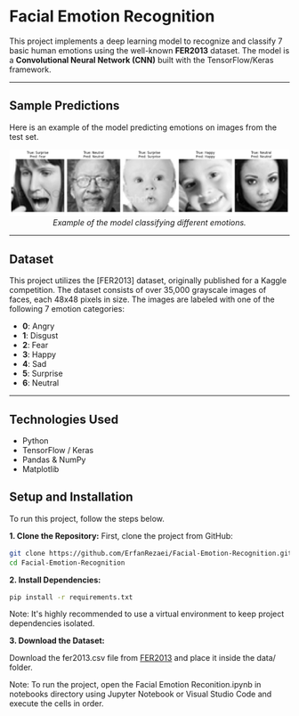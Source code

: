 # Facial Emotion Recognition

This project implements a deep learning model to recognize and classify 7 basic human emotions using the well-known **FER2013** dataset. The model is a **Convolutional Neural Network (CNN)** built with the TensorFlow/Keras framework.

---

## Sample Predictions

Here is an example of the model predicting emotions on images from the test set.

<p align="center">
  <img src="Sample.PNG" alt="Sample Predictions" width="600"/>
  <br>
  <em>Example of the model classifying different emotions.</em>
</p>

---

## Dataset

This project utilizes the [FER2013] dataset, originally published for a Kaggle competition. The dataset consists of over 35,000 grayscale images of faces, each 48x48 pixels in size. The images are labeled with one of the following 7 emotion categories:

- **0**: Angry
- **1**: Disgust
- **2**: Fear
- **3**: Happy
- **4**: Sad
- **5**: Surprise
- **6**: Neutral

---

## Technologies Used

- Python
- TensorFlow / Keras
- Pandas & NumPy
- Matplotlib

## Setup and Installation

To run this project, follow the steps below.

**1. Clone the Repository:**
First, clone the project from GitHub:
```bash
git clone https://github.com/ErfanRezaei/Facial-Emotion-Recognition.git
cd Facial-Emotion-Recognition
```
**2. Install Dependencies:**
```bash
pip install -r requirements.txt
```
Note: It's highly recommended to use a virtual environment to keep project dependencies isolated.

**3. Download the Dataset:**

Download the fer2013.csv file from [FER2013](https://www.kaggle.com/datasets/nicolejyt/facialexpressionrecognition) and place it inside the data/ folder.

Note: To run the project, open the Facial Emotion Reconition.ipynb in notebooks directory using Jupyter Notebook or Visual Studio Code and execute the cells in order.
